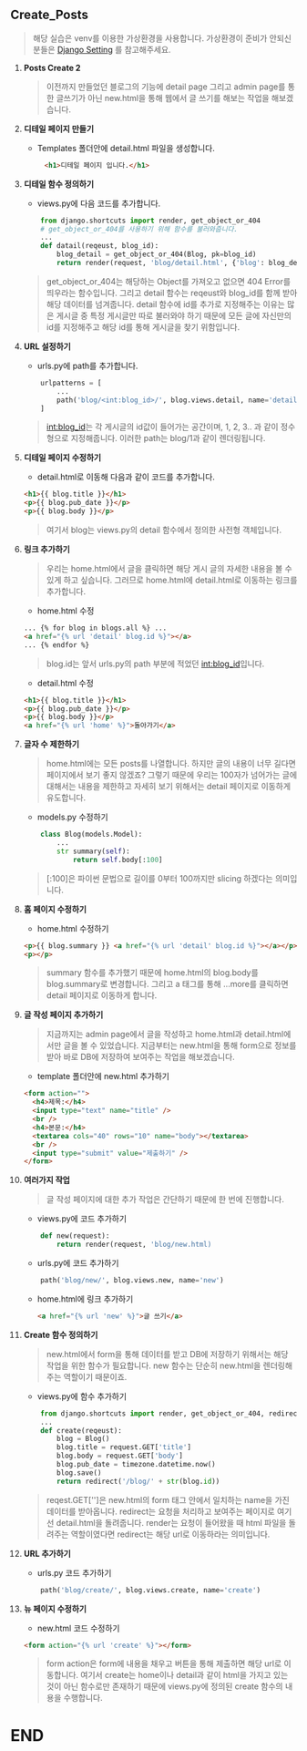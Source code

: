 ## Create_Posts

> 해당 실습은 venv를 이용한 가상환경을 사용합니다.
> 가상환경이 준비가 안되신 분들은 [Django Setting](https://github.com/sangyeol-kim/python_study/tree/master/django/setting) 를 참고해주세요.

1. **Posts Create 2**

   > 이전까지 만들었던 블로그의 기능에 detail page 그리고 admin page를 통한 글쓰기가 아닌 new.html을 통해 웹에서 글 쓰기를 해보는 작업을 해보겠습니다.

2. **디테일 페이지 만들기**

   - Templates 폴더안에 detail.html 파일을 생성합니다.

   ```html
        <h1>디테일 페이지 입니다.</h1>
   ```

3. **디테일 함수 정의하기**

   - views.py에 다음 코드를 추가합니다.

   ```python
       from django.shortcuts import render, get_object_or_404
       # get_object_or_404를 사용하기 위해 함수를 불러와줍니다.
       ...
       def datail(reqeust, blog_id):
           blog_detail = get_object_or_404(Blog, pk=blog_id)
           return render(request, 'blog/detail.html', {'blog': blog_detail})
   ```

   > get_object_or_404는 해당하는 Object를 가져오고 없으면 404 Error를 띄우라는 함수입니다. 그리고 detail 함수는 reqeust와 blog_id를 함께 받아 해당 데이터를 넘겨줍니다.
   > detail 함수에 id를 추가로 지정해주는 이유는 많은 게시글 중 특정 게시글만 따로 불러와야 하기 때문에 모든 글에 자신만의 id를 지정해주고 해당 id를 통해 게시글을 찾기 위함입니다.

4. **URL 설정하기**

   - urls.py에 path를 추가합니다.

   ```python
       urlpatterns = [
           ...
           path('blog/<int:blog_id>/', blog.views.detail, name='detail)
       ]
   ```

   > <int:blog_id>는 각 게시글의 id값이 들어가는 공간이며, 1, 2, 3.. 과 같이 정수형으로 지정해줍니다. 이러한 path는 blog/1과 같이 렌더링됩니다.

5. **디테일 페이지 수정하기**

   - detail.html로 이동해 다음과 같이 코드를 추가합니다.

   ```html
   <h1>{{ blog.title }}</h1>
   <p>{{ blog.pub_date }}</p>
   <p>{{ blog.body }}</p>
   ```

   > 여기서 blog는 views.py의 detail 함수에서 정의한 사전형 객체입니다.

6. **링크 추가하기**

   > 우리는 home.html에서 글을 클릭하면 해당 게시 글의 자세한 내용을 볼 수 있게 하고 싶습니다. 그러므로 home.html에 detail.html로 이동하는 링크를 추가합니다.

   - home.html 수정

   ```html
   ... {% for blog in blogs.all %} ...
   <a href="{% url 'detail' blog.id %}"></a>
   ... {% endfor %}
   ```

   > blog.id는 앞서 urls.py의 path 부분에 적었던 <int:blog_id>입니다.

   - detail.html 수정

   ```html
   <h1>{{ blog.title }}</h1>
   <p>{{ blog.pub_date }}</p>
   <p>{{ blog.body }}</p>
   <a href="{% url 'home' %}">돌아가기</a>
   ```

7. **글자 수 제한하기**

   > home.html에는 모든 posts를 나열합니다. 하지만 글의 내용이 너무 길다면 페이지에서 보기 좋지 않겠죠? 그렇기 때문에 우리는 100자가 넘어가는 글에 대해서는 내용을 제한하고 자세히 보기 위해서는 detail 페이지로 이동하게 유도합니다.

   - models.py 수정하기

   ```python
       class Blog(models.Model):
           ...
           str summary(self):
               return self.body[:100]
   ```

   > [:100]은 파이썬 문법으로 길이를 0부터 100까지만 slicing 하겠다는 의미입니다.

8. **홈 페이지 수정하기**

   - home.html 수정하기

   ```html
   <p>{{ blog.summary }} <a href="{% url 'detail' blog.id %}"></a></p>
   <p></p>
   ```

   > summary 함수를 추가했기 때문에 home.html의 blog.body를 blog.summary로 변경합니다. 그리고 a 태그를 통해 ...more를 클릭하면 detail 페이지로 이동하게 합니다.

9. **글 작성 페이지 추가하기**

   > 지금까지는 admin page에서 글을 작성하고 home.html과 detail.html에서만 글을 볼 수 있었습니다. 지금부터는 new.html을 통해 form으로 정보를 받아 바로 DB에 저장하여 보여주는 작업을 해보겠습니다.

   - template 폴더안에 new.html 추가하기

   ```html
   <form action="">
     <h4>제목:</h4>
     <input type="text" name="title" />
     <br />
     <h4>본문:</h4>
     <textarea cols="40" rows="10" name="body"></textarea>
     <br />
     <input type="submit" value="제출하기" />
   </form>
   ```

10. **여러가지 작업**

    > 글 작성 페이지에 대한 추가 작업은 간단하기 때문에 한 번에 진행합니다.

    - views.py에 코드 추가하기

    ```python
        def new(request):
            return render(request, 'blog/new.html)
    ```

    - urls.py에 코드 추가하기

    ```python
        path('blog/new/', blog.views.new, name='new')
    ```

    - home.html에 링크 추가하기
      ```html
      <a href="{% url 'new' %}">글 쓰기</a>
      ```

11. **Create 함수 정의하기**

    > new.html에서 form을 통해 데이터를 받고 DB에 저장하기 위해서는 해당 작업을 위한 함수가 필요합니다. new 함수는 단순히 new.html을 렌더링해주는 역할이기 때문이죠.

    - views.py에 함수 추가하기

    ```python
        from django.shortcuts import render, get_object_or_404, redirect
        ...
        def create(reqeust):
            blog = Blog()
            blog.title = request.GET['title']
            blog.body = request.GET['body']
            blog.pub_date = timezone.datetime.now()
            blog.save()
            return redirect('/blog/' + str(blog.id))
    ```

    > reqest.GET['']은 new.html의 form 태그 안에서 일치하는 name을 가진 데이터를 받아옵니다.
    > redirect는 요청을 처리하고 보여주는 페이지로 여기선 detail.html을 돌려줍니다. render는 요청이 들어왔을 때 html 파일을 돌려주는 역할이였다면 redirect는 해당 url로 이동하라는 의미입니다.

12. **URL 추가하기**

    - urls.py 코드 추가하기

    ```python
        path('blog/create/', blog.views.create, name='create')
    ```

13. **뉴 페이지 수정하기**
    - new.html 코드 수정하기
    ```html
    <form action="{% url 'create' %}"></form>
    ```
    > form action은 form에 내용을 채우고 버튼을 통해 제출하면 해당 url로 이동합니다. 여기서 create는 home이나 detail과 같이 html을 가지고 있는 것이 아닌 함수로만 존재하기 때문에 views.py에 정의된 create 함수의 내용을 수행합니다.

# END
